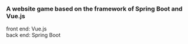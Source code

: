 ### A website game based on the framework of Spring Boot and Vue.js
front end: Vue.js<br>
back end: Spring Boot
